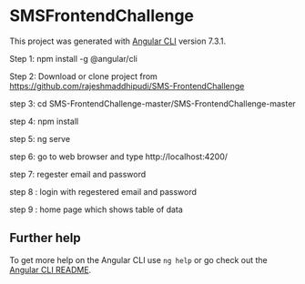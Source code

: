 # SMSFrontendChallenge

This project was generated with [Angular CLI](https://github.com/angular/angular-cli) version 7.3.1.

Step 1: npm install -g @angular/cli

Step 2: Download or clone project from https://github.com/rajeshmaddhipudi/SMS-FrontendChallenge

step 3: cd SMS-FrontendChallenge-master/SMS-FrontendChallenge-master

step 4: npm install

step 5: ng serve 

step 6: go to web browser and type  http://localhost:4200/

step 7: regester email and password

step 8 : login with regestered email and password

step 9 : home page which shows table of data






## Further help

To get more help on the Angular CLI use `ng help` or go check out the [Angular CLI README](https://github.com/angular/angular-cli/blob/master/README.md).
